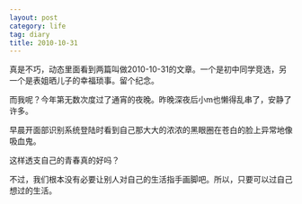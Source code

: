 ```yaml
---
layout: post
category: life
tag: diary
title: 2010-10-31
---
```



真是不巧，动态里面看到两篇叫做2010-10-31的文章。一个是初中同学竞选，另一个是表姐晒儿子的幸福琐事。留个纪念。

而我呢？今年第无数次度过了通宵的夜晚。昨晚深夜后小m也懒得乱串了，安静了许多。

早晨开面部识别系统登陆时看到自己那大大的浓浓的黑眼圈在苍白的脸上异常地像吸血鬼。

这样透支自己的青春真的好吗？

不过，我们根本没有必要让别人对自己的生活指手画脚吧。所以，只要可以过自己想过的生活。
